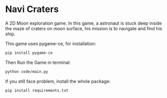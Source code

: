 # Navi Craters
A 2D Moon exploration game. In this game, a astronaut is stuck deep inside the maze of craters on moon surface, his mission is to navigate and find his ship.



This game uses pygame-ce, for installation:
```bash
pip install pygame-ce
```

Then Run the Game in terminal:
``` bash
python code/main.py
```

If you still face problem, install the whole package:

```base 
pip install requirements.txt
```